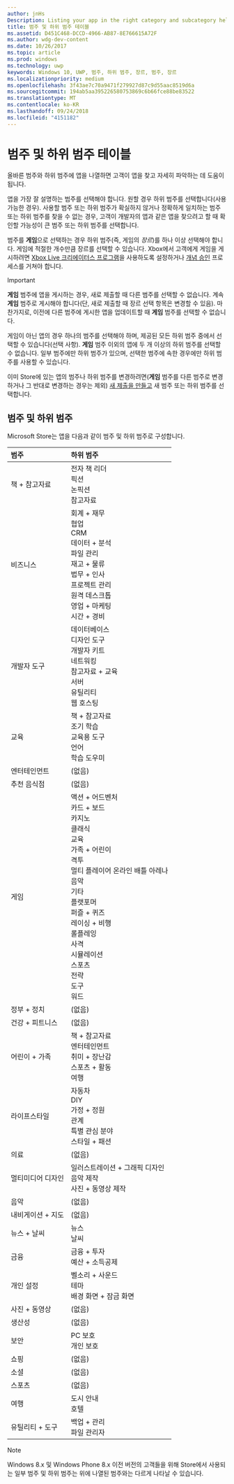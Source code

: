 ```yaml
---
author: jnHs
Description: Listing your app in the right category and subcategory helps customers find your app and understand more about it.
title: 범주 및 하위 범주 테이블
ms.assetid: D451C468-DCCD-4966-AB87-8E766615A72F
ms.author: wdg-dev-content
ms.date: 10/26/2017
ms.topic: article
ms.prod: windows
ms.technology: uwp
keywords: Windows 10, UWP, 범주, 하위 범주, 장르, 범주, 장르
ms.localizationpriority: medium
ms.openlocfilehash: 3f43ae7c70a9471f279927d87c9d55aac8519d6a
ms.sourcegitcommit: 194ab5aa395226580753869c6b66fce88be83522
ms.translationtype: MT
ms.contentlocale: ko-KR
ms.lasthandoff: 09/24/2018
ms.locfileid: "4151182"
---
```

# <a name="category-and-subcategory-table"></a>범주 및 하위 범주 테이블


올바른 범주와 하위 범주에 앱을 나열하면 고객이 앱을 찾고 자세히 파악하는 데 도움이 됩니다.

앱을 가장 잘 설명하는 범주를 선택해야 합니다. 원할 경우 하위 범주를 선택합니다(사용 가능한 경우). 사용할 범주 또는 하위 범주가 확실하지 않거나 정확하게 일치하는 범주 또는 하위 범주를 찾을 수 없는 경우, 고객이 개발자의 앱과 같은 앱을 찾으려고 할 때 확인할 가능성이 큰 범주 또는 하위 범주를 선택합니다.

범주를 **게임**으로 선택하는 경우 하위 범주(즉, 게임의 *장르*)를 하나 이상 선택해야 합니다. 게임에 적절한 개수만큼 장르를 선택할 수 있습니다. Xbox에서 고객에게 게임을 게시하려면 [Xbox Live 크리에이터스 프로그램](../xbox-live/get-started-with-creators/get-started-with-xbox-live-creators.md)을 사용하도록 설정하거나 [개념 승인](../gaming/concept-approval.md) 프로세스를 거쳐야 합니다. 

> [!IMPORTANT] 
> **게임** 범주에 앱을 게시하는 경우, 새로 제출할 때 다른 범주를 선택할 수 없습니다. 계속 **게임** 범주로 게시해야 합니다(단, 새로 제출할 때 장르 선택 항목은 변경할 수 있음). 마찬가지로, 이전에 다른 범주에 게시한 앱을 업데이트할 때 **게임** 범주를 선택할 수 없습니다.

게임이 아닌 앱의 경우 하나의 범주를 선택해야 하며, 제공된 모든 하위 범주 중에서 선택할 수 있습니다(선택 사항). **게임** 범주 이외의 앱에 두 개 이상의 하위 범주를 선택할 수 없습니다. 일부 범주에만 하위 범주가 있으며, 선택한 범주에 속한 경우에만 하위 범주를 사용할 수 있습니다.

이미 Store에 있는 앱의 범주나 하위 범주를 변경하려면(**게임** 범주를 다른 범주로 변경하거나 그 반대로 변경하는 경우는 제외) [새 제출을 만들고](app-submissions.md) 새 범주 또는 하위 범주를 선택합니다.

## <a name="categories-and-subcategories"></a>범주 및 하위 범주

Microsoft Store는 앱을 다음과 같이 범주 및 하위 범주로 구성합니다.

<table>
    <thead>
    <tr class="header">
    <th align="left">범주</th>
    <th align="left">하위 범주</th>
    </tr>
    </thead>
    <tbody>
<tr>
    <td>책 + 참고자료</td>
    <td>전자 책 리더 <br> 픽션 <br> 논픽션 <br> 참고자료</td>
  </tr>
  <tr>
    <td>비즈니스</td>
    <td>회계 + 재무 <br> 협업 <br> CRM <br> 데이터 + 분석 <br> 파일 관리 <br> 재고 + 물류 <br> 법무 + 인사 <br> 프로젝트 관리 <br> 원격 데스크톱 <br> 영업 + 마케팅 <br> 시간 + 경비</td>
  </tr>
  <tr>
    <td>개발자 도구</td>
    <td>데이터베이스 <br> 디자인 도구 <br> 개발자 키트 <br> 네트워킹 <br> 참고자료 + 교육 <br> 서버 <br> 유틸리티 <br> 웹 호스팅</td>
  </tr>
  <tr>
    <td>교육</td>
    <td>책 + 참고자료 <br> 조기 학습 <br> 교육용 도구 <br> 언어 <br> 학습 도우미</td>
  </tr>
  <tr>
    <td>엔터테인먼트</td>
    <td>(없음)</td>
  </tr>
  <tr>
    <td>추천 음식점</td>
    <td>(없음)</td>
  </tr>
  <tr>
    <td>게임</td>
    <td>액션 + 어드벤처 <br> 카드 + 보드 <br> 카지노 <br> 클래식 <br> 교육 <br> 가족 + 어린이 <br> 격투 <br> 멀티 플레이어 온라인 배틀 아레나 <br> 음악 <br> 기타 <br> 플랫포머 <br> 퍼즐 + 퀴즈 <br> 레이싱 + 비행 <br> 롤플레잉 <br> 사격 <br> 시뮬레이션 <br> 스포츠 <br> 전략 <br> 도구 <br> 워드</td>
  </tr>
  <tr>
    <td>정부 + 정치</td>
    <td>(없음)</td>
  </tr>
  <tr>
    <td>건강 + 피트니스</td>
    <td>(없음)</td>
  </tr>
  <tr>
    <td>어린이 + 가족</td>
    <td>책 + 참고자료 <br> 엔터테인먼트 <br> 취미 + 장난감 <br> 스포츠 + 활동 <br> 여행</td>
  </tr>
  <tr>
    <td>라이프스타일</td>
    <td>자동차 <br> DIY <br> 가정 + 정원 <br> 관계 <br> 특별 관심 분야 <br> 스타일 + 패션</td>
  </tr>
  <tr>
    <td>의료</td>
    <td>(없음)</td>
  </tr>
  <tr>
    <td>멀티미디어 디자인</td>
    <td>일러스트레이션 + 그래픽 디자인 <br> 음악 제작 <br> 사진 + 동영상 제작</td>
  </tr>
  <tr>
    <td>음악</td>
    <td>(없음)</td>
  </tr>
  <tr>
    <td>내비게이션 + 지도</td>
    <td>(없음)</td>
  </tr>
  <tr>
    <td>뉴스 + 날씨</td>
    <td>뉴스 <br> 날씨</td>
  </tr>
  <tr>
    <td>금융</td>
    <td>금융 + 투자 <br> 예산 + 소득공제</td>
  </tr>
  <tr>
    <td>개인 설정</td>
    <td>벨소리 + 사운드 <br> 테마 <br> 배경 화면 + 잠금 화면</td>
  </tr>
  <tr>
    <td>사진 + 동영상</td>
    <td>(없음)</td>
  </tr>
  <tr>
    <td>생산성</td>
    <td>(없음)</td>
  </tr>
  <tr>
    <td>보안</td>
    <td>PC 보호 <br> 개인 보호</td>
  </tr>
  <tr>
    <td>쇼핑</td>
    <td>(없음)</td>
  </tr>
  <tr>
    <td>소셜</td>
    <td>(없음)</td>
  </tr>
  <tr>
    <td>스포츠</td>
    <td>(없음)</td>
  </tr>
  <tr>
    <td>여행</td>
    <td>도시 안내 <br>호텔</td>
  </tr>
  <tr>
    <td>유틸리티 + 도구</td>
    <td>백업 + 관리 <br> 파일 관리자</td>
  </tr>
</tbody>
</table>


<!--
| Category                    | Subcategory                                       |
|-----------------------------|---------------------------------------------------|
| Books + reference           | E-reader <br> Fiction <br> Nonfiction <br> Reference |
| Business                    | Accounting + finance <br> Collaboration <br> CRM <br> Data + analytics <br> File management <br> Inventory + logistics <br> Legal + HR <br> Project management <br> Remote desktop <br> Sales + marketing <br> Time + expenses |
| Developer tools             | Database <br> Design tools <br> Development kits <br> Networking <br> Reference + training <br> Servers <br> Utilities <br> Web hosting |
| Education                   | Books + reference <br> Early learning <br> Instructional tools <br> Language <br> Study aids |
| Entertainment               | (None)                                            |
| Food + dining               | (None)                                            |
| Games                       | Action + adventure <br> Card + board <br> Casino <br> Classics <br> Educational <br> Family + kids <br> Fighting <br> Multi-Player Online Battle Arena <br> Music <br> Other <br> Platformer <br> Puzzle + trivia <br> Racing + flying <br> Role playing <br> Shooter <br> Simulation <br> Sports <br> Strategy <br> Tools <br> Word |
| Government + politics       | (None)                                            |
| Health + fitness            | (None)                                            |
| Kids + family               | Books + reference <br> Entertainment <br> Hobbies + toys <br> Sports + activities <br> Travel |
| Lifestyle                   | Automotive <br> DIY <br> Home + garden <br> Relationships <br> Special interest <br> Style + fashion |
| Medical                     | (None)                                            |
| Multimedia design           | Illustration + graphic design <br> Music production <br> Photo + video production |
| Music                       | (None)                                            |
| Navigation + maps           | (None)                                            |
| News + weather              | News <br> Weather                                 |
| Personal finance            | Banking + investments <br> Budgeting + taxes      |
| Personalization             | Ringtones + sounds <br> Themes <br> Wallpaper + lock screens |
| Photo + video               | (None)                                            |
| Productivity                | (None)                                            |
| Security                    | PC protection <br> Personal security              |
| Shopping                    | (None)                                            |
| Social                      | (None)                                            |
| Sports                      | (None)                                            |
| Travel                      | City guides <br> Hotels                           |
| Utilities + tools           | Backup + manage <br> File managers                |
-->

> [!NOTE] 
> Windows 8.x 및 Windows Phone 8.x 이전 버전의 고객들을 위해 Store에서 사용되는 일부 범주 및 하위 범주는 위에 나열된 범주와는 다르게 나타날 수 있습니다. 

